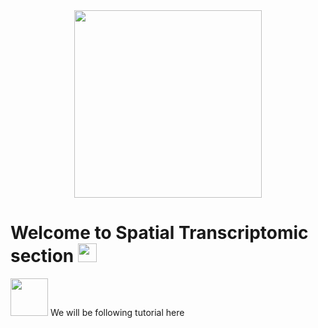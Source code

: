 <div id="header" align="center">
  <img src="https://media.giphy.com/media/heIX5HfWgEYlW/giphy.gif" width="300"/>
</div>

<h1>
  Welcome to Spatial Transcriptomic section 
  <img src="https://media.giphy.com/media/hvRJCLFzcasrR4ia7z/giphy.gif" width="30px"/>
</h1>

<hl>
  <img src="https://media.giphy.com/media/Tj4fL2QuhEYSJBdrKt/giphy.gif" width="60px"> We will be following tutorial here
</hl>
